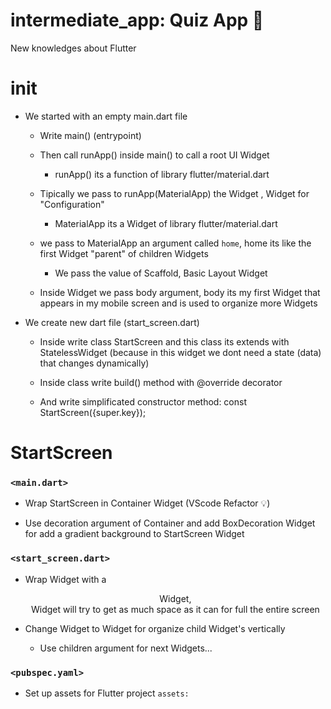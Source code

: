 # intermediate_app: Quiz App 📝

New knowledges about Flutter

# init

* We started with an empty main.dart file
    * Write main() <function> (entrypoint)
    * Then call runApp() inside main() to call a root UI Widget
        * runApp() its a function of library flutter/material.dart
    * Tipically we pass to runApp(MaterialApp) the Widget <MaterialApp>, Widget for "Configuration"
        * MaterialApp its a Widget of library flutter/material.dart
    
    * <In this case> we pass to MaterialApp an argument called `home`, home its like the first Widget "parent" of children Widgets
        * We pass the value of Scaffold, Basic Layout Widget 

    * Inside <Scaffold> Widget we pass body argument, body its my first Widget that appears in my mobile screen and is used to organize more Widgets  

* We create new dart file (start_screen.dart)
    * Inside write class StartScreen and this class its extends with StatelessWidget 
        (because in this widget we dont need a state (data) that changes dynamically)

    * Inside class write build() method with @override decorator

    * And write simplificated constructor method:
        const StartScreen({super.key});
    
# StartScreen

### `<main.dart>`
* Wrap StartScreen in Container Widget (VScode Refactor 💡)

* Use decoration argument of Container and add BoxDecoration Widget for add a gradient background to StartScreen Widget

### `<start_screen.dart>`
* Wrap <Text> Widget with a <Center> Widget, <Center> Widget will try to get as much space as it can for full the entire screen

* Change <Text> Widget to <Column> Widget for organize child Widget's vertically
    * Use children argument for next Widgets...

### `<pubspec.yaml>`
* Set up assets for Flutter project
    `assets:`



